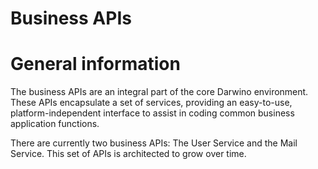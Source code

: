 Business APIs
=======================
# General information
The business APIs are an integral part of the core Darwino environment. These APIs encapsulate a set of services, providing an easy-to-use, platform-independent interface to assist in coding common business application functions. 

There are currently two business APIs: The User Service and the Mail Service. This set of APIs is architected to grow over time.
